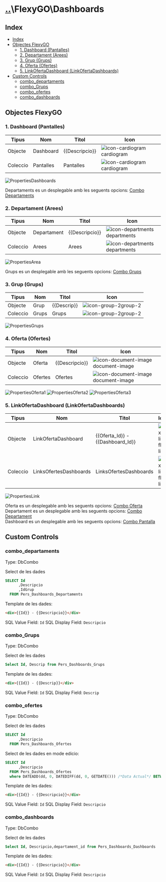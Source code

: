 # [..](..\..)\FlexyGO\Dashboards

## Index

- [Index](#index)
- [Objectes FlexyGO](#objectes-flexygo)
  - [1. Dashboard (Pantalles)](#1-dashboard-pantalles)
  - [2. Departament (Arees)](#2-departament-arees)
  - [3. Grup (Grups)](#3-grup-grups)
  - [4. Oferta (Ofertes)](#4-oferta-ofertes)
  - [5. LinkOfertaDashboard (LinkOfertaDashboards)](#5-linkofertadashboard-linkofertadashboards)
- [Custom Controls](#custom-controls)
  - [combo\_departaments](#combo_departaments)
  - [combo\_Grups](#combo_grups)
  - [combo\_ofertes](#combo_ofertes)
  - [combo\_dashboards](#combo_dashboards)

## Objectes FlexyGO

### 1. Dashboard (Pantalles)

|Tipus|Nom|Titol|Icon|
|---|---|---|---|
|Objecte|Dashboard|{{Descripcio}}|![icon-cardiogram]cardiogram|
|Coleccio|Pantalles|Pantalles|![icon-cardiogram]cardiogram|

![PropertiesDashboards]

Departaments es un desplegable amb les seguents opcions: [Combo Departaments](#combo_departaments)

### 2. Departament (Arees)

|Tipus|Nom|Titol|Icon|
|---|---|---|---|
|Objecte|Departament|{{Descripcio}}|![icon-departments]departments|
|Coleccio|Arees|Arees|![icon-departments]departments|

![PropertiesArea]

Grups es un desplegable amb les seguents opcions: [Combo Grups](#combo_grups)

### 3. Grup (Grups)

|Tipus|Nom|Titol|Icon|
|---|---|---|---|
|Objecte|Grup|{{Descrip}}|![icon-group-2]group-2|
|Coleccio|Grups|Grups|![icon-group-2]group-2|

![PropertiesGrups]

### 4. Oferta (Ofertes)

|Tipus|Nom|Titol|Icon|
|---|---|---|---|
|Objecte|Oferta|{{Descripcio}}|![icon-document-image]document-image|
|Coleccio|Ofertes|Ofertes|![icon-document-image]document-image|

![PropertiesOferta1]
![PropertiesOferta2]
![PropertiesOferta3]

### 5. LinkOfertaDashboard (LinkOfertaDashboards)

|Tipus|Nom|Titol|Icon|
|---|---|---|---|
|Objecte|LinkOfertaDashboard|{{Oferta_Id}} - {{Dashboard_Id}}|![flx-link]flx-link|
|Coleccio|LinksOfertesDashboards|LinksOfertesDashboards|![flx-link]flx-link|

![PropertiesLink]

Oferta es un desplegable amb les seguents opcions: [Combo Oferta](#combo_departaments)\
Departament es un desplegable amb les seguents opcions: [Combo Departament](#combo_departaments)\
Dashboard es un desplegable amb les seguents opcions: [Combo Pantalla](#combo_departaments)

## Custom Controls

### combo_departaments

Type: DbCombo

Select de les dades

```SQL
SELECT Id
      ,Descripcio
      ,IdGrup
  FROM Pers_Dashboards_Departaments
```

Template de les dades:

```HTML
<div>{{Id}} - {{Descripcio}}</div>
```

SQL Value Field: `Id`
SQL Display Field: `Descripcio`

### combo_Grups

Type: DbCombo

Select de les dades

```SQL
Select Id, Descrip from Pers_Dashboards_Grups
```

Template de les dades:

```HTML
<div>{{Id}} - {{Descrip}}</div>
```

SQL Value Field: `Id`
SQL Display Field: `Descrip`

### combo_ofertes

Type: DbCombo

Select de les dades

```SQL
SELECT Id
      ,Descripcio
  FROM Pers_Dashboards_Ofertes
```

Select de les dades en mode edicio:

```SQL
SELECT Id
      ,Descripcio
  FROM Pers_Dashboards_Ofertes
  where DATEADD(dd, 0, DATEDIFF(dd, 0, GETDATE())) /*Data Actual*/ BETWEEN DataInici and DataFi
```

Template de les dades:

```HTML
<div>{{Id}} - {{Descripcio}}</div>
```

SQL Value Field: `Id`
SQL Display Field: `Descripcio`

### combo_dashboards

Type: DbCombo

Select de les dades

```SQL
Select Id, Descripcio,departament_id from Pers_Dashboards_Dashboards
```

Template de les dades:

```HTML
<div>{{Id}} - {{Descripcio}}</div>
```

SQL Value Field: `Id`
SQL Display Field: `Descripcio`

[icon-cardiogram]: Images/icon-cardiogram-16_x_16.jpg
[icon-departments]: Images/departments-16_x_16.jpg
[icon-group-2]: Images/group-2-16_x_16.jpg
[icon-document-image]: Images/document-image-16_x_16.jpg
[flx-link]: Images/flx-link-16_x_16.jpg

[PropertiesDashboards]: Images/Properties_Dashboard.png
[PropertiesArea]:Images/PropertiesArea.png
[PropertiesGrups]:Images/PropertiesGrup.png
[PropertiesLink]:Images/PropertiesLink.png
[PropertiesOferta1]:Images/PropertiesOferta1.png
[PropertiesOferta2]:Images/PropertiesOferta2.png
[PropertiesOferta3]:Images/PropertiesOferta3.png
